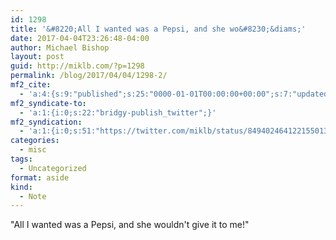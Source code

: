 ```yaml
---
id: 1298
title: '&#8220;All I wanted was a Pepsi, and she wo&#8230;&diams;'
date: 2017-04-04T23:26:48-04:00
author: Michael Bishop
layout: post
guid: http://miklb.com/?p=1298
permalink: /blog/2017/04/04/1298-2/
mf2_cite:
  - 'a:4:{s:9:"published";s:25:"0000-01-01T00:00:00+00:00";s:7:"updated";s:25:"0000-01-01T00:00:00+00:00";s:8:"category";a:1:{i:0;s:0:"";}s:6:"author";a:0:{}}'
mf2_syndicate-to:
  - 'a:1:{i:0;s:22:"bridgy-publish_twitter";}'
mf2_syndication:
  - 'a:1:{i:0;s:51:"https://twitter.com/miklb/status/849402464122155013";}'
categories:
  - misc
tags:
  - Uncategorized
format: aside
kind:
  - Note
---
```

"All I wanted was a Pepsi, and she wouldn't give it to me!"